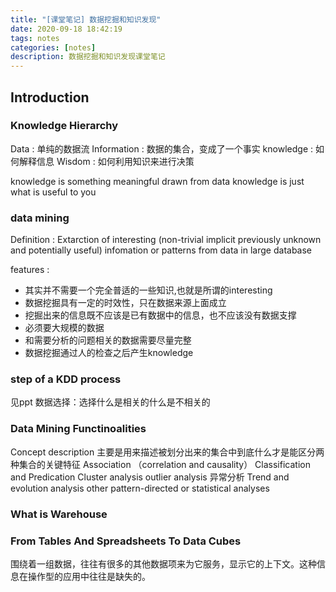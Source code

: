 ```yaml
---
title: "[课堂笔记] 数据挖掘和知识发现"
date: 2020-09-18 18:42:19
tags: notes
categories: [notes]
description: 数据挖掘和知识发现课堂笔记
---
```

## Introduction

### Knowledge Hierarchy
Data : 单纯的数据流
Information : 数据的集合，变成了一个事实 
knowledge : 如何解释信息
Wisdom : 如何利用知识来进行决策

knowledge is something meaningful drawn from data
knowledge is just what is useful to you 

### data mining 
Definition : Extarction of interesting (non-trivial implicit previously unknown and potentially useful) infomation or patterns from data in large database

features :
- 其实并不需要一个完全普适的一些知识,也就是所谓的interesting
- 数据挖掘具有一定的时效性，只在数据来源上面成立
- 挖掘出来的信息既不应该是已有数据中的信息，也不应该没有数据支撑
- 必须要大规模的数据
- 和需要分析的问题相关的数据需要尽量完整
- 数据挖掘通过人的检查之后产生knowledge

### step of a KDD process
见ppt
数据选择：选择什么是相关的什么是不相关的

### Data Mining Functinoalities
Concept description 主要是用来描述被划分出来的集合中到底什么才是能区分两种集合的关键特征
Association （correlation and causality）
Classification and Predication
Cluster analysis
outlier analysis 异常分析
Trend and evolution analysis 
other pattern-directed or statistical analyses

### What is Warehouse

### From Tables And Spreadsheets To Data Cubes
围绕着一组数据，往往有很多的其他数据项来为它服务，显示它的上下文。这种信息在操作型的应用中往往是缺失的。
